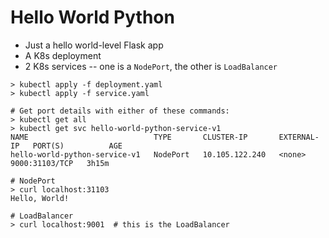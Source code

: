 # Hello World Python

- Just a hello world-level Flask app
- A K8s deployment
- 2 K8s services -- one is a `NodePort`, the other is `LoadBalancer`

```
> kubectl apply -f deployment.yaml
> kubectl apply -f service.yaml

# Get port details with either of these commands:
> kubectl get all
> kubectl get svc hello-world-python-service-v1
NAME                            TYPE       CLUSTER-IP       EXTERNAL-IP   PORT(S)          AGE
hello-world-python-service-v1   NodePort   10.105.122.240   <none>        9000:31103/TCP   3h15m

# NodePort
> curl localhost:31103
Hello, World!

# LoadBalancer
> curl localhost:9001  # this is the LoadBalancer
```
